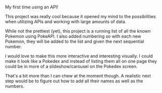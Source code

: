 My first time using an API! 

This project was really cool because it opened my mind to the possibilities when utilizing APIs and working with large amounts of data.

While not the prettiest (yet), this project is a running list of all the known Pokemon using PokeAPI. I also added numbering so with each new Pokemon, they will be added to the list and given the next sequential number.

I would love to make this more interactive and interesting visually. I could make it look like a Pokedex and instead of listing them all on one page they could be in more of a slideshow/carousel on the Pokedex screen. 

That's a bit more than I can chew at the moment though. A realistic next step would be to figure out how to add all their names as well as the numbers.
